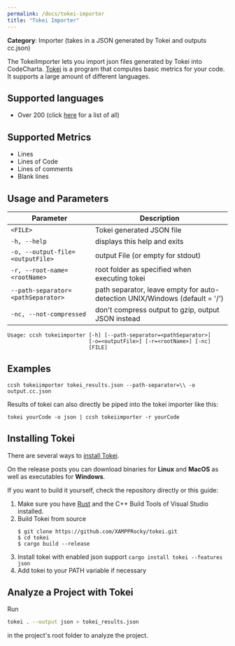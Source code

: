 ```yaml
---
permalink: /docs/tokei-importer
title: "Tokei Importer"
---
```


**Category**: Importer (takes in a JSON generated by Tokei and outputs cc.json)

The TokeiImporter lets you import json files generated by Tokei into CodeCharta.
[Tokei](https://github.com/XAMPPRocky/tokei) is a program that computes basic metrics for your code.
It supports a large amount of different languages.

## Supported languages

- Over 200 (click [here](https://github.com/XAMPPRocky/tokei?tab=readme-ov-file#supported-languages) for a list of all)

## Supported Metrics

- Lines
- Lines of Code
- Lines of comments
- Blank lines

## Usage and Parameters

| Parameter                          | Description                                                                 |
| ---------------------------------- | --------------------------------------------------------------------------- |
| `<FILE>`                           | Tokei generated JSON file                                                   |
| `-h, --help`                       | displays this help and exits                                                |
| `-o, --output-file=<outputFile>`   | output File (or empty for stdout)                                           |
| `-r, --root-name=<rootName>`       | root folder as specified when executing tokei                               |
| `--path-separator=<pathSeparator>` | path separator, leave empty for auto-detection UNIX/Windows (default = '/') |
| `-nc, --not-compressed`            | don't compress output to gzip, output JSON instead                          |

```
Usage: ccsh tokeiimporter [-h] [--path-separator=<pathSeparator>]
                          [-o=<outputFile>] [-r=<rootName>] [-nc]
                          [FILE]
```

## Examples

```
ccsh tokeiimporter tokei_results.json --path-separator=\\ -o output.cc.json
```

Results of tokei can also directly be piped into the tokei importer like this:

```
tokei yourCode -o json | ccsh tokeiimporter -r yourCode
```

## Installing Tokei

There are several ways to [install Tokei](https://github.com/XAMPPRocky/tokei#installation).

On the release posts you can download binaries for **Linux** and **MacOS** as well as executables for **Windows**.

If you want to build it yourself, check the repository directly or this guide:

1. Make sure you have [Rust](https://www.rust-lang.org/tools/install)
   and the C++ Build Tools of Visual Studio installed.
2. Build Tokei from source
   ```
   $ git clone https://github.com/XAMPPRocky/tokei.git
   $ cd tokei
   $ cargo build --release
   ```
3. Install tokei with enabled json support `cargo install tokei --features json`
4. Add tokei to your PATH variable if necessary

## Analyze a Project with Tokei

Run

```bash
tokei . --output json > tokei_results.json
```

in the project's root folder to analyze the project.
